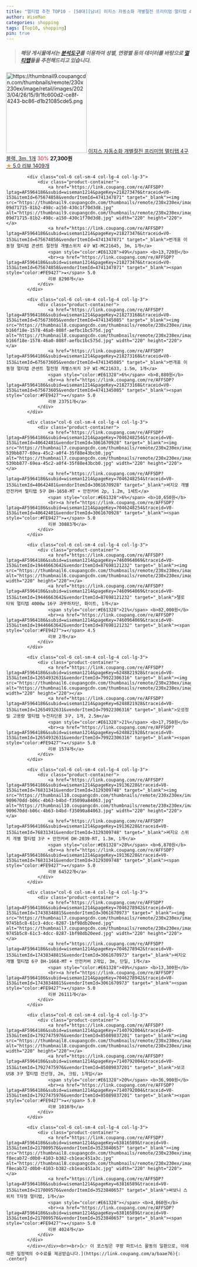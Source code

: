 ```yaml
---
title: "멀티탭 추천 TOP10 - [50대][남녀] 이지스 자동소화 개별절전 프리미엄 멀티탭 4구 블랙, 3m, 1개"
author: WiseMan
categories: shopping
tags: [Top10, shopping]
pin: true
---
```


> ##### 해당 게시물에서는 [**분석도구**](https://itemscout.io/)를 이용하여 **성별**, **연령별** 등의 데이터를 바탕으로 [**멀티탭**](https://link.coupang.com/a/baae76)들을 추천해드리고 있습니다.
<div class="container"><div class="row">
            <div class="col-6 col-sm-4 col-lg-4 col-lg-3">
                <div class="product-container">
                    <a href="https://link.coupang.com/re/AFFSDP?lptag=AF5964186&subid=wiseman1214&pageKey=6748213285&traceid=V0-153&itemId=15774168499&vendorItemId=85790197798" target="_blank"><img src="https://thumbnail9.coupangcdn.com/thumbnails/remote/230x230ex/image/retail/images/2023/04/26/15/9/1fc600d2-ce8f-4243-bc86-d1b21085cde5.png" alt="https://thumbnail9.coupangcdn.com/thumbnails/remote/230x230ex/image/retail/images/2023/04/26/15/9/1fc600d2-ce8f-4243-bc86-d1b21085cde5.png" width="220" height="220"></a>
                    <a href="https://link.coupang.com/re/AFFSDP?lptag=AF5964186&subid=wiseman1214&pageKey=6748213285&traceid=V0-153&itemId=15774168499&vendorItemId=85790197798" target="_blank">이지스 자동소화 개별절전 프리미엄 멀티탭 4구 블랙, 3m, 1개</a>
                    <span style="color:#E61328">30%</span> <b>27,300원</b>
                    <br><a href="https://link.coupang.com/re/AFFSDP?lptag=AF5964186&subid=wiseman1214&pageKey=6748213285&traceid=V0-153&itemId=15774168499&vendorItemId=85790197798" target="_blank"><span style="color:#FE9427">★</span> 5.0
                    리뷰 1409개</a>
                </div>
            </div>
            
            <div class="col-6 col-sm-4 col-lg-4 col-lg-3">
                <div class="product-container">
                    <a href="https://link.coupang.com/re/AFFSDP?lptag=AF5964186&subid=wiseman1214&pageKey=218273476&traceid=V0-153&itemId=675674858&vendorItemId=4741347871" target="_blank"><img src="https://thumbnail9.coupangcdn.com/thumbnails/remote/230x230ex/image/retail/images/1321460559225268-09d71715-81b2-498c-a150-430c1f70d3d8.jpg" alt="https://thumbnail9.coupangcdn.com/thumbnails/remote/230x230ex/image/retail/images/1321460559225268-09d71715-81b2-498c-a150-430c1f70d3d8.jpg" width="220" height="220"></a>
                    <a href="https://link.coupang.com/re/AFFSDP?lptag=AF5964186&subid=wiseman1214&pageKey=218273476&traceid=V0-153&itemId=675674858&vendorItemId=4741347871" target="_blank">번개표 이동형 멀티탭 콘센트 절전형 개별스위치 4구 WI-MC21645, 3m, 1개</a>
                    <span style="color:#E61328">49%</span> <b>13,720원</b>
                    <br><a href="https://link.coupang.com/re/AFFSDP?lptag=AF5964186&subid=wiseman1214&pageKey=218273476&traceid=V0-153&itemId=675674858&vendorItemId=4741347871" target="_blank"><span style="color:#FE9427">★</span> 5.0
                    리뷰 8290개</a>
                </div>
            </div>
            
            <div class="col-6 col-sm-4 col-lg-4 col-lg-3">
                <div class="product-container">
                    <a href="https://link.coupang.com/re/AFFSDP?lptag=AF5964186&subid=wiseman1214&pageKey=218273168&traceid=V0-153&itemId=675673605&vendorItemId=4741345085" target="_blank"><img src="https://thumbnail8.coupangcdn.com/thumbnails/remote/230x230ex/image/retail/images/312941697048917-b166f18e-1578-46a0-808f-aefbc1bc575d.jpg" alt="https://thumbnail8.coupangcdn.com/thumbnails/remote/230x230ex/image/retail/images/312941697048917-b166f18e-1578-46a0-808f-aefbc1bc575d.jpg" width="220" height="220"></a>
                    <a href="https://link.coupang.com/re/AFFSDP?lptag=AF5964186&subid=wiseman1214&pageKey=218273168&traceid=V0-153&itemId=675673605&vendorItemId=4741345085" target="_blank">번개표 이동형 멀티탭 콘센트 절전형 개별스위치 3구 WI-MC21633, 1.5m, 1개</a>
                    <span style="color:#E61328">6%</span> <b>8,880원</b>
                    <br><a href="https://link.coupang.com/re/AFFSDP?lptag=AF5964186&subid=wiseman1214&pageKey=218273168&traceid=V0-153&itemId=675673605&vendorItemId=4741345085" target="_blank"><span style="color:#FE9427">★</span> 5.0
                    리뷰 23751개</a>
                </div>
            </div>
            
            <div class="col-6 col-sm-4 col-lg-4 col-lg-3">
                <div class="product-container">
                    <a href="https://link.coupang.com/re/AFFSDP?lptag=AF5964186&subid=wiseman1214&pageKey=7046248254&traceid=V0-153&itemId=40642481&vendorItemId=3061670928" target="_blank"><img src="https://thumbnail7.coupangcdn.com/thumbnails/remote/230x230ex/image/retail/images/6174702685344736-539bb877-69ea-45c2-a0f4-35f88e43bcb0.jpg" alt="https://thumbnail7.coupangcdn.com/thumbnails/remote/230x230ex/image/retail/images/6174702685344736-539bb877-69ea-45c2-a0f4-35f88e43bcb0.jpg" width="220" height="220"></a>
                    <a href="https://link.coupang.com/re/AFFSDP?lptag=AF5964186&subid=wiseman1214&pageKey=7046248254&traceid=V0-153&itemId=40642481&vendorItemId=3061670928" target="_blank">써지오 개별 안전커버 멀티탭 5구 DH-1658-MT + 안전커버 2p, 1.2m, 1세트</a>
                    <span style="color:#E61328">6%</span> <b>10,650원</b>
                    <br><a href="https://link.coupang.com/re/AFFSDP?lptag=AF5964186&subid=wiseman1214&pageKey=7046248254&traceid=V0-153&itemId=40642481&vendorItemId=3061670928" target="_blank"><span style="color:#FE9427">★</span> 5.0
                    리뷰 30883개</a>
                </div>
            </div>
            
            <div class="col-6 col-sm-4 col-lg-4 col-lg-3">
                <div class="product-container">
                    <a href="https://link.coupang.com/re/AFFSDP?lptag=AF5964186&subid=wiseman1214&pageKey=7460964069&traceid=V0-153&itemId=19446663642&vendorItemId=87698121232" target="_blank"><img src="https://thumbnail6.coupangcdn.com/thumbnails/remote/230x230ex/image/vendor_inventory/77ce/da9667411df922f5c4b694eb94d46c4784df0624345599aa92d554e5b661.jpg" alt="https://thumbnail6.coupangcdn.com/thumbnails/remote/230x230ex/image/vendor_inventory/77ce/da9667411df922f5c4b694eb94d46c4784df0624345599aa92d554e5b661.jpg" width="220" height="220"></a>
                    <a href="https://link.coupang.com/re/AFFSDP?lptag=AF5964186&subid=wiseman1214&pageKey=7460964069&traceid=V0-153&itemId=19446663642&vendorItemId=87698121232" target="_blank">텔로 타워 멀티탭 4000w 16구 과부하차단, 화이트, 1개</a>
                    <span style="color:#E61328">21%</span> <b>82,000원</b>
                    <br><a href="https://link.coupang.com/re/AFFSDP?lptag=AF5964186&subid=wiseman1214&pageKey=7460964069&traceid=V0-153&itemId=19446663642&vendorItemId=87698121232" target="_blank"><span style="color:#FE9427">★</span> 4.5
                    리뷰 2개</a>
                </div>
            </div>
            
            <div class="col-6 col-sm-4 col-lg-4 col-lg-3">
                <div class="product-container">
                    <a href="https://link.coupang.com/re/AFFSDP?lptag=AF5964186&subid=wiseman1214&pageKey=6248821928&traceid=V0-153&itemId=12654932631&vendorItemId=79922306316" target="_blank"><img src="https://thumbnail6.coupangcdn.com/thumbnails/remote/230x230ex/image/rs_quotation_api/aovruj9p/ccbba24feab94400a0c81ef97c3248b4.jpg" alt="https://thumbnail6.coupangcdn.com/thumbnails/remote/230x230ex/image/rs_quotation_api/aovruj9p/ccbba24feab94400a0c81ef97c3248b4.jpg" width="220" height="220"></a>
                    <a href="https://link.coupang.com/re/AFFSDP?lptag=AF5964186&subid=wiseman1214&pageKey=6248821928&traceid=V0-153&itemId=12654932631&vendorItemId=79922306316" target="_blank">오성정밀 고용량 멀티탭 누전차단용 3구, 1개, 2.5m</a>
                    <span style="color:#E61328">21%</span> <b>17,750원</b>
                    <br><a href="https://link.coupang.com/re/AFFSDP?lptag=AF5964186&subid=wiseman1214&pageKey=6248821928&traceid=V0-153&itemId=12654932631&vendorItemId=79922306316" target="_blank"><span style="color:#FE9427">★</span> 5.0
                    리뷰 1574개</a>
                </div>
            </div>
            
            <div class="col-6 col-sm-4 col-lg-4 col-lg-3">
                <div class="product-container">
                    <a href="https://link.coupang.com/re/AFFSDP?lptag=AF5964186&subid=wiseman1214&pageKey=19136228&traceid=V0-153&itemId=76831341&vendorItemId=3129309748" target="_blank"><img src="https://thumbnail10.coupangcdn.com/thumbnails/remote/230x230ex/image/retail/images/7125953585508444-909670dd-b06c-4b63-b4bd-f35090a84063.jpg" alt="https://thumbnail10.coupangcdn.com/thumbnails/remote/230x230ex/image/retail/images/7125953585508444-909670dd-b06c-4b63-b4bd-f35090a84063.jpg" width="220" height="220"></a>
                    <a href="https://link.coupang.com/re/AFFSDP?lptag=AF5964186&subid=wiseman1214&pageKey=19136228&traceid=V0-153&itemId=76831341&vendorItemId=3129309748" target="_blank">써지오 스위치 개별 멀티탭 3구 + 안전커버 DH-2039-RT, 1.3m, 1개</a>
                    <span style="color:#E61328">28%</span> <b>6,870원</b>
                    <br><a href="https://link.coupang.com/re/AFFSDP?lptag=AF5964186&subid=wiseman1214&pageKey=19136228&traceid=V0-153&itemId=76831341&vendorItemId=3129309748" target="_blank"><span style="color:#FE9427">★</span> 5.0
                    리뷰 64522개</a>
                </div>
            </div>
            
            <div class="col-6 col-sm-4 col-lg-4 col-lg-3">
                <div class="product-container">
                    <a href="https://link.coupang.com/re/AFFSDP?lptag=AF5964186&subid=wiseman1214&pageKey=7046278942&traceid=V0-153&itemId=17438348815&vendorItemId=3061670973" target="_blank"><img src="https://thumbnail7.coupangcdn.com/thumbnails/remote/230x230ex/image/retail/images/3720654065634704-9745b5c8-61c3-4dcc-8287-1bf98db20eed.jpg" alt="https://thumbnail7.coupangcdn.com/thumbnails/remote/230x230ex/image/retail/images/3720654065634704-9745b5c8-61c3-4dcc-8287-1bf98db20eed.jpg" width="220" height="220"></a>
                    <a href="https://link.coupang.com/re/AFFSDP?lptag=AF5964186&subid=wiseman1214&pageKey=7046278942&traceid=V0-153&itemId=17438348815&vendorItemId=3061670973" target="_blank">써지오 개별 멀티탭 6구 DH-1668-MT + 안전커버 2개입, 3m, 단일, 1개</a>
                    <span style="color:#E61328">49%</span> <b>13,300원</b>
                    <br><a href="https://link.coupang.com/re/AFFSDP?lptag=AF5964186&subid=wiseman1214&pageKey=7046278942&traceid=V0-153&itemId=17438348815&vendorItemId=3061670973" target="_blank"><span style="color:#FE9427">★</span> 5.0
                    리뷰 26111개</a>
                </div>
            </div>
            
            <div class="col-6 col-sm-4 col-lg-4 col-lg-3">
                <div class="product-container">
                    <a href="https://link.coupang.com/re/AFFSDP?lptag=AF5964186&subid=wiseman1214&pageKey=7140792004&traceid=V0-153&itemId=17927475976&vendorItemId=85089837201" target="_blank"><img src="https://thumbnail8.coupangcdn.com/thumbnails/remote/230x230ex/image/vendor_inventory/1fa7/3c77ee3f2f9b3011e946a73a714459ede0a958d866632bc078a23229443a.jpg" alt="https://thumbnail8.coupangcdn.com/thumbnails/remote/230x230ex/image/vendor_inventory/1fa7/3c77ee3f2f9b3011e946a73a714459ede0a958d866632bc078a23229443a.jpg" width="220" height="220"></a>
                    <a href="https://link.coupang.com/re/AFFSDP?lptag=AF5964186&subid=wiseman1214&pageKey=7140792004&traceid=V0-153&itemId=17927475976&vendorItemId=85089837201" target="_blank">보코 USB 3구 멀티탭 전선형, 2m, 크림, 1개입</a>
                    <span style="color:#E61328">20%</span> <b>36,900원</b>
                    <br><a href="https://link.coupang.com/re/AFFSDP?lptag=AF5964186&subid=wiseman1214&pageKey=7140792004&traceid=V0-153&itemId=17927475976&vendorItemId=85089837201" target="_blank"><span style="color:#FE9427">★</span> 5.0
                    리뷰 1010개</a>
                </div>
            </div>
            
            <div class="col-6 col-sm-4 col-lg-4 col-lg-3">
                <div class="product-container">
                    <a href="https://link.coupang.com/re/AFFSDP?lptag=AF5964186&subid=wiseman1214&pageKey=63816589&traceid=V0-153&itemId=217009576&vendorItemId=3523840657" target="_blank"><img src="https://thumbnail8.coupangcdn.com/thumbnails/remote/230x230ex/image/retail/images/1252669805782714-f8ecab72-d0b0-4103-b382-cb1eac451a3c.jpg" alt="https://thumbnail8.coupangcdn.com/thumbnails/remote/230x230ex/image/retail/images/1252669805782714-f8ecab72-d0b0-4103-b382-cb1eac451a3c.jpg" width="220" height="220"></a>
                    <a href="https://link.coupang.com/re/AFFSDP?lptag=AF5964186&subid=wiseman1214&pageKey=63816589&traceid=V0-153&itemId=217009576&vendorItemId=3523840657" target="_blank">써보니 스위치 T자형 멀티탭, 1개</a>
                    <span style="color:#E61328"></span> <b>4,860원</b>
                    <br><a href="https://link.coupang.com/re/AFFSDP?lptag=AF5964186&subid=wiseman1214&pageKey=63816589&traceid=V0-153&itemId=217009576&vendorItemId=3523840657" target="_blank"><span style="color:#FE9427">★</span> 5.0
                    리뷰 4024개</a>
                </div>
            </div>
            </div></div><br><br>[👉 이 포스팅은 쿠팡 파트너스 활동의 일환으로, 이에 따른 일정액의 수수료를 제공받습니다.](https://link.coupang.com/a/baae76){: .center}
